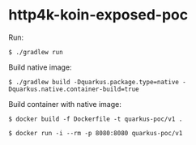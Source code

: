 # http4k-koin-exposed-poc

Run:

`$ ./gradlew run`

Build native image:

`$ ./gradlew build -Dquarkus.package.type=native -Dquarkus.native.container-build=true`

Build container with native image:

`$ docker build -f Dockerfile -t quarkus-poc/v1 .`

`$ docker run -i --rm -p 8080:8080 quarkus-poc/v1`
